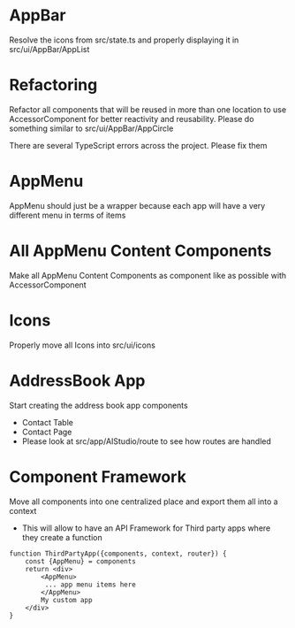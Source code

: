 # AppBar
Resolve the icons from src/state.ts and properly displaying it in src/ui/AppBar/AppList

# Refactoring
Refactor all components that will be reused in more than one location to use AccessorComponent for better reactivity and reusability. Please do something similar to src/ui/AppBar/AppCircle

There are several TypeScript errors across the project. Please fix them

# AppMenu
AppMenu should just be a wrapper because each app will have a very different menu in terms of items

# All AppMenu Content Components
Make all AppMenu Content Components as component like as possible with AccessorComponent

# Icons
Properly move all Icons into src/ui/icons

# AddressBook App
Start creating the address book app components
- Contact Table
- Contact Page
- Please look at src/app/AIStudio/route to see how routes are handled

# Component Framework
Move all components into one centralized place and export them all into a context
- This will allow to have an API Framework for Third party apps where they create a function
```tsx
function ThirdPartyApp({components, context, router}) {
    const {AppMenu} = components
    return <div>
        <AppMenu>
         ... app menu items here
        </AppMenu>
        My custom app
    </div>
}
```